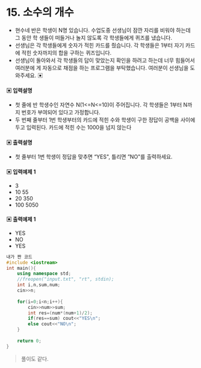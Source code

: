 # 15. 소수의 개수
* 현수네 반은 학생이 N명 있습니다. 수업도중 선생님이 잠깐 자리를 비워야 하는데 그 동안 학
생들이 떠들거나 놀지 않도록 각 학생들에게 퀴즈를 냈습니다.
* 선생님은 각 학생들에게 숫자가 적힌 카드를 줬습니다. 각 학생들은 1부터 자기 카드에 적힌
숫자까지의 합을 구하는 퀴즈입니다.
* 선생님이 돌아와서 각 학생들의 답이 맞았는지 확인을 하려고 하는데 너무 힘들어서 여러분에
게 자동으로 채점을 하는 프로그램을 부탁했습니다. 여러분이 선생님을 도와주세요.
▣
#### ▣ 입력설명
* 첫 줄에 반 학생수인 자연수 N(1<=N<=10)이 주어집니다.
각 학생들은 1부터 N까지 번호가 부여되어 있다고 가정합니다.
* 두 번째 줄부터 1번 학생부터의 카드에 적힌 수와 학생이 구한 정답이 공백을 사이에 두고
입력된다. 카드에 적힌 수는 1000을 넘지 않는다
#### ▣ 출력설명
* 첫 줄부터 1번 학생이 정답을 맞추면 “YES", 틀리면 ”NO"를 출력하세요.
#### ▣ 입력예제 1
* 3
* 10 55
* 20 350
* 100 5050
#### ▣ 출력예제 1
* YES
* NO
* YES



```c++
내가 짠 코드
#include <iostream>
int main(){
	using namespace std;
	//freopen("input.txt", "rt", stdin);
	int i,n,sum,num;
	cin>>n;
	
	for(i=0;i<n;i++){
		cin>>num>>sum;
		int res=(num*(num+1)/2);
		if(res==sum) cout<<"YES\n"; 
		else cout<<"NO\n";
	} 
	
	return 0;	
}

```

>풀이도 같다.